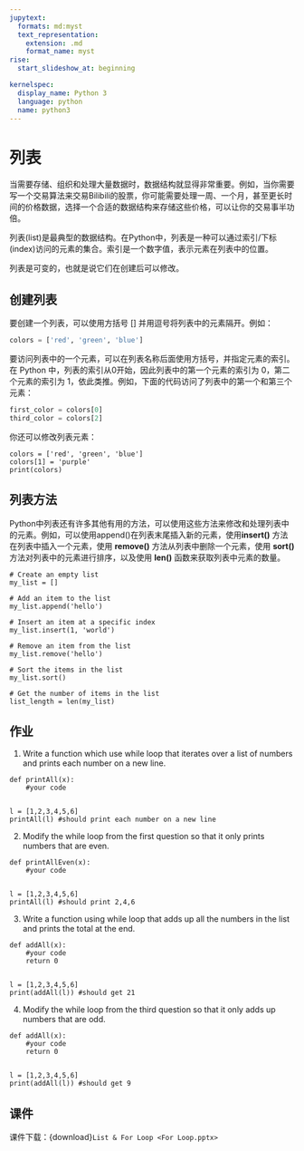 ```yaml
---
jupytext:
  formats: md:myst
  text_representation:
    extension: .md
    format_name: myst
rise:
  start_slideshow_at: beginning

kernelspec:
  display_name: Python 3
  language: python
  name: python3
---
```


# 列表 #

当需要存储、组织和处理大量数据时，数据结构就显得非常重要。例如，当你需要写一个交易算法来交易Bilibili的股票，你可能需要处理一周、一个月，甚至更长时间的价格数据，选择一个合适的数据结构来存储这些价格，可以让你的交易事半功倍。

列表(list)是最典型的数据结构。在Python中，列表是一种可以通过索引/下标(index)访问的元素的集合。索引是一个数字值，表示元素在列表中的位置。

列表是可变的，也就是说它们在创建后可以修改。

## 创建列表 ##

要创建一个列表，可以使用方括号 [] 并用逗号将列表中的元素隔开。例如：

```python
colors = ['red', 'green', 'blue']
```

要访问列表中的一个元素，可以在列表名称后面使用方括号，并指定元素的索引。在 Python 中，列表的索引从0开始，因此列表中的第一个元素的索引为 0，第二个元素的索引为 1，依此类推。例如，下面的代码访问了列表中的第一个和第三个元素：

```python
first_color = colors[0]
third_color = colors[2]
```

你还可以修改列表元素：

```{code-cell} python3
colors = ['red', 'green', 'blue']
colors[1] = 'purple'
print(colors)
```

## 列表方法 ##

Python中列表还有许多其他有用的方法，可以使用这些方法来修改和处理列表中的元素。例如，可以使用append()在列表末尾插入新的元素，使用**insert()** 方法在列表中插入一个元素，使用 **remove()** 方法从列表中删除一个元素，使用 **sort()** 方法对列表中的元素进行排序，以及使用 **len()** 函数来获取列表中元素的数量。

```{code-cell} python3
# Create an empty list
my_list = []

# Add an item to the list
my_list.append('hello')

# Insert an item at a specific index
my_list.insert(1, 'world')

# Remove an item from the list
my_list.remove('hello')

# Sort the items in the list
my_list.sort()

# Get the number of items in the list
list_length = len(my_list)
```

## 作业 ##

1. Write a function which use while loop that iterates over a list of numbers and prints each number on a new line.

```{code-cell} python3
def printAll(x):
	#your code


l = [1,2,3,4,5,6]
printAll(l) #should print each number on a new line
```

2. Modify the while loop from the first question so that it only prints numbers that are even.

```{code-cell} python3
def printAllEven(x):
	#your code


l = [1,2,3,4,5,6]
printAll(l) #should print 2,4,6
```

3. Write a function using while loop that adds up all the numbers in the list and prints the total at the end.

```{code-cell} python3
def addAll(x):
	#your code
	return 0


l = [1,2,3,4,5,6]
print(addAll(l)) #should get 21
```

4. Modify the while loop from the third question so that it only adds up numbers that are odd.

```{code-cell} python3
def addAll(x):
	#your code
	return 0


l = [1,2,3,4,5,6]
print(addAll(l)) #should get 9
```


## 课件 ##

课件下载：{download}`List & For Loop <For Loop.pptx>`



